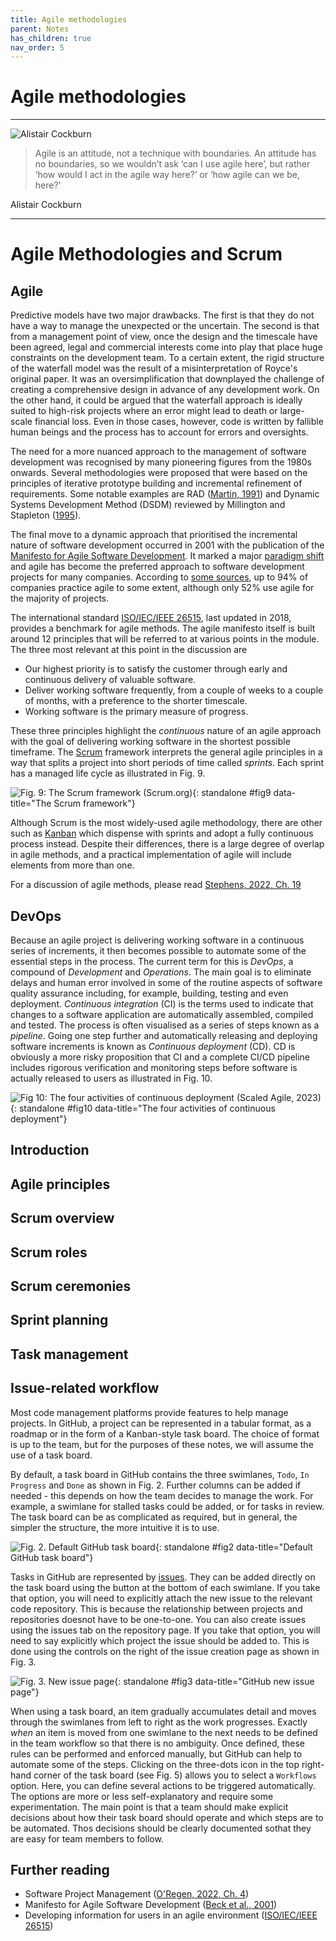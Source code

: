 ```yaml
---
title: Agile methodologies
parent: Notes
has_children: true
nav_order: 5
---
```


# Agile methodologies

<hr class="splash">

![Alistair Cockburn](../../images/people/alistair_cockburn.png)

<blockquote class="pretty"><span>
Agile is an attitude, not a technique with boundaries. An attitude has no boundaries, so we wouldn’t ask ‘can I use agile here’, but rather ‘how would I act in the agile way here?’ or ‘how agile can we be, here?'
</span></blockquote>
<p class="attribution">Alistair Cockburn</p>

<hr class="splash">

# Agile Methodologies and Scrum

## Agile

Predictive models have two major drawbacks. The first is that they do not have a way to manage the 
unexpected or the uncertain. The second is that from a management point of view, once the design and
the timescale have been agreed, legal and commercial interests come into play that place huge 
constraints on the development team. To a certain extent, the rigid structure of the waterfall model
was the result of a misinterpretation of Royce's original paper. It was an oversimplification that
downplayed the challenge of creating a comprehensive design in advance of any development work. On the
other hand, it could be argued that the waterfall approach is ideally suited to high-risk projects
where an error might lead to death or large-scale financial loss. Even in those cases, however, code
is written by fallible human beings and the process has to account for errors and oversights.

The need for a more nuanced approach to the management of software development was recognised by
many pioneering figures from the 1980s onwards. Several methodologies were proposed that were based
on the principles of iterative prototype building and incremental refinement of requirements. Some
notable examples are RAD ([Martin, 1991](https://en.wikipedia.org/wiki/Rapid_application_development))
and Dynamic Systems Development Method (DSDM) reviewed by 
Millington and Stapleton ([1995](https://doi.org/10.1109/52.406757)).

The final move to a dynamic approach that prioritised the incremental nature of software development
occurred in 2001 with the publication of the 
[Manifesto for Agile Software Development](https://agilemanifesto.org/). It marked a major 
[paradigm shift](https://en.wikipedia.org/wiki/Paradigm_shift) and agile has become the preferred 
approach to software development projects for many companies. According to
[some sources](https://www.simform.com/blog/state-of-agile-adoption/), up to 94% of companies
practice agile to some extent, although only 52% use agile for the majority of projects. 

The international standard 
[ISO/IEC/IEEE 26515](https://napier.primo.exlibrisgroup.com/permalink/44NAP_INST/19n0mho/cdi_ieee_standards_0b0000648897745a),
last updated in 2018, provides a benchmark for agile methods. The agile manifesto itself is built around 
12 principles that will be referred to at various points in the module. The three most relevant at this 
point in the discussion are

* Our highest priority is to satisfy the customer through early and continuous delivery of valuable 
  software.
* Deliver working software frequently, from a couple of weeks to a couple of months, with a preference 
  to the shorter timescale.
* Working software is the primary measure of progress.

These three principles highlight the *continuous* nature of an agile approach with the goal of delivering
working software in the shortest possible timeframe. The 
[Scrum](https://www.scrum.org/learning-series/what-is-scrum) framework interprets the general agile
principles in a way that splits a project into short periods of time called *sprints*. Each sprint
has a managed life cycle as illustrated in Fig. 9.

![Fig. 9: The Scrum framework ([Scrum.org](https://www.scrum.org/learning-series/what-is-scrum))](images/scrum.png){: standalone #fig9 data-title="The Scrum framework"}

Although Scrum is the most widely-used agile methodology, there are other such as 
[Kanban](https://kanbanize.com/kanban-resources) which dispense with sprints and adopt a fully
continuous process instead. Despite their differences, there is a large degree of overlap in agile
methods, and a practical implementation of agile will include elements from more than one.

For a discussion of agile methods, please read [Stephens, 2022, Ch. 19](https://learning.oreilly.com/library/view/beginning-software-engineering/9781119901709/c19.xhtml#please-read)

## DevOps

Because an agile project is delivering working software in a continuous series of increments, it then
becomes possible to automate some of the essential steps in the process. The current term for this
is *DevOps*, a compound of *Development* and  *Operations*. The main goal is to eliminate delays and
human error involved in some of the routine aspects of software quality assurance including,
for example, building, testing and even deployment. *Continuous integration* (CI) is the terms used
to indicate that changes to a software application are automatically assembled, compiled and tested.
The process is often visualised as a series of steps known as a *pipeline*. Going one step further
and automatically releasing and deploying software increments is known as *Continuous deployment* (CD).
CD is obviously a more risky proposition that CI and a complete CI/CD pipeline includes rigorous
verification and monitoring steps before software is actually released to users as illustrated in
Fig. 10.

![Fig 10: The four activities of continuous deployment ([Scaled Agile, 2023](https://scaledagileframework.com/continuous-deployment/))](https://scaledagileframework.com/wp-content/uploads/2023/01/Continuous_Deployment_F02-2.svg#figure){: standalone #fig10 data-title="The four activities of continuous deployment"}


## Introduction

## Agile principles

## Scrum overview

## Scrum roles

## Scrum ceremonies

## Sprint planning

## Task management


## Issue-related workflow

Most code management platforms provide features to help manage projects. In GitHub, a project can be
represented in a tabular format, as a roadmap or in the form of a Kanban-style task board. The choice
of format is up to the team, but for the purposes of these notes, we will assume the use of a task board.

By default, a task board in GitHub contains the three swimlanes, `Todo`, `In Progress` and `Done` as
shown in Fig. 2. Further columns can be added if needed - this depends on how the team decides to
manage the work. For example, a swimlane for stalled tasks could be added, or for tasks in review.
The task board can be as complicated as required, but in general, the simpler the structure, the
more intuitive it is to use.

![Fig. 2. Default GitHub task board](images/github_task_board.png){: standalone #fig2 data-title="Default GitHub task board"}

Tasks in GitHub are represented by [issues](https://docs.github.com/en/issues). They can be added
directly on the task board using the button at the bottom of each swimlane. If you take that option,
you will need to explicitly attach the new issue to the relevant code repository. This is because
the relationship between projects and repositories doesnot have to be one-to-one. You can also create
issues using the issues tab on the repository page. If you take that option, you will need to say
explicitly which project the issue should be added to. This is done using the controls on the right of
the issue creation page as shown in Fig. 3.

![Fig. 3. New issue page](images/new_issue.png){: standalone #fig3 data-title="GitHub new issue page"}

When using a task board, an item gradually accumulates detail and moves through the swimlanes from left
to right as the work progresses. Exactly *when* an item is moved from one swimlane to the next needs to
be defined in the team workflow so that there is no ambiguity. Once defined, these rules can be
performed and enforced manually, but GitHub can help to automate some of the steps. Clicking on the
three-dots icon in the top right-hand corner of the task board (see Fig. 5) allows you to select a
`Workflows` option. Here, you can define several actions to be triggered automatically. The options
are more or less self-explanatory and require some experimentation. The main point is that a team
should make explicit decisions about how their task board should operate and which steps are to be
automated. Thos decisions should be clearly documented sothat they are easy for team members to
follow.

## Further reading

* Software Project Management ([O'Regen, 2022, Ch. 4](https://link-springer-com.napier.idm.oclc.org/chapter/10.1007/978-3-031-07816-3_4))
* Manifesto for Agile Software Development ([Beck et al., 2001](https://agilemanifesto.org/))
* Developing information for users in an agile environment ([ISO/IEC/IEEE 26515](https://napier.primo.exlibrisgroup.com/permalink/44NAP_INST/19n0mho/cdi_ieee_standards_0b0000648897745a))

